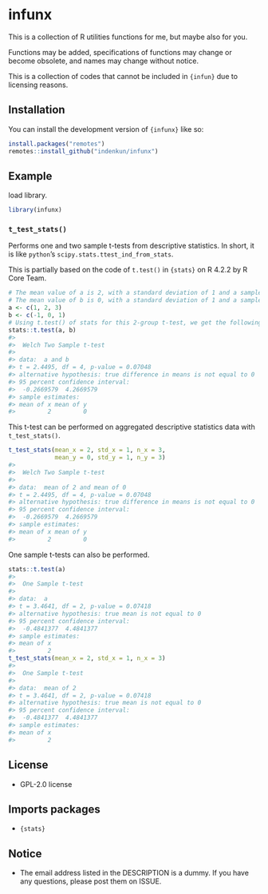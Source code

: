 
<!-- README.md is generated from README.Rmd. Please edit that file -->

# infunx

<!-- badges: start -->
<!-- badges: end -->

This is a collection of R utilities functions for me, but maybe also for
you.

Functions may be added, specifications of functions may change or become
obsolete, and names may change without notice.

This is a collection of codes that cannot be included in `{infun}` due
to licensing reasons.

## Installation

You can install the development version of `{infunx}` like so:

``` r
install.packages("remotes")
remotes::install_github("indenkun/infunx")
```

## Example

load library.

``` r
library(infunx)
```

### `t_test_stats()`

Performs one and two sample t-tests from descriptive statistics. In
short, it is like `python`’s `scipy.stats.ttest_ind_from_stats`.

This is partially based on the code of `t.test()` in `{stats}` on R
4.2.2 by R Core Team.

``` r
# The mean value of a is 2, with a standard deviation of 1 and a sample size of 3.
# The mean value of b is 0, with a standard deviation of 1 and a sample size of 3.
a <- c(1, 2, 3)
b <- c(-1, 0, 1)
# Using t.test() of stats for this 2-group t-test, we get the following.
stats::t.test(a, b)
#> 
#>  Welch Two Sample t-test
#> 
#> data:  a and b
#> t = 2.4495, df = 4, p-value = 0.07048
#> alternative hypothesis: true difference in means is not equal to 0
#> 95 percent confidence interval:
#>  -0.2669579  4.2669579
#> sample estimates:
#> mean of x mean of y 
#>         2         0
```

This t-test can be performed on aggregated descriptive statistics data
with `t_test_stats()`.

``` r
t_test_stats(mean_x = 2, std_x = 1, n_x = 3,
             mean_y = 0, std_y = 1, n_y = 3)
#> 
#>  Welch Two Sample t-test
#> 
#> data:  mean of 2 and mean of 0
#> t = 2.4495, df = 4, p-value = 0.07048
#> alternative hypothesis: true difference in means is not equal to 0
#> 95 percent confidence interval:
#>  -0.2669579  4.2669579
#> sample estimates:
#> mean of x mean of y 
#>         2         0
```

One sample t-tests can also be performed.

``` r
stats::t.test(a)
#> 
#>  One Sample t-test
#> 
#> data:  a
#> t = 3.4641, df = 2, p-value = 0.07418
#> alternative hypothesis: true mean is not equal to 0
#> 95 percent confidence interval:
#>  -0.4841377  4.4841377
#> sample estimates:
#> mean of x 
#>         2
t_test_stats(mean_x = 2, std_x = 1, n_x = 3)
#> 
#>  One Sample t-test
#> 
#> data:  mean of 2
#> t = 3.4641, df = 2, p-value = 0.07418
#> alternative hypothesis: true mean is not equal to 0
#> 95 percent confidence interval:
#>  -0.4841377  4.4841377
#> sample estimates:
#> mean of x 
#>         2
```

## License

- GPL-2.0 license

## Imports packages

- `{stats}`

## Notice

- The email address listed in the DESCRIPTION is a dummy. If you have
  any questions, please post them on ISSUE.
